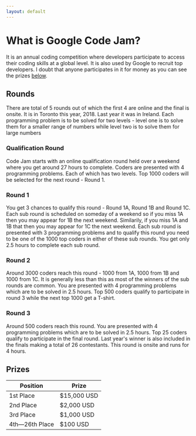 ```yaml
---
layout: default
---
```

# What is Google Code Jam?

It is an annual coding competition where developers participate to access their coding skills at a global level. It is also used by Google to recruit top developers. I doubt that anyone participates in it for money as you can see the prizes [below](#prizes).

## Rounds

There are total of 5 rounds out of which the first 4 are online and the final is onsite. It is in Toronto this year, 2018. Last year it was in Ireland. Each programming problem is to be solved for two levels - level one is to solve them for a smaller range of numbers while level two is to solve them for large numbers

### Qualification Round

Code Jam starts with an online qualification round held over a weekend where you get around 27 hours to complete. Coders are presented with 4 programming problems. Each of which has two levels. Top 1000 coders will be selected for the next round - Round 1.

### Round 1

You get 3 chances to qualify this round - Round 1A, Round 1B and Round 1C. Each sub round is scheduled on someday of a weekend so if you miss 1A then you may appear for 1B the next weekend. Similarily, if you miss 1A and 1B that then you may appear for 1C the next weekend. Each sub round is presented with 3 programming problems and to qualify this round you need to be one of the 1000 top coders in either of these sub rounds. You get only 2.5 hours to complete each sub round.

### Round 2

Around 3000 coders reach this round - 1000 from 1A, 1000 from 1B and 1000 from 1C. It is generally less than this as most of the winners of the sub rounds are common. You are presented with 4 programming problems which are to be solved in 2.5 hours. Top 500 coders qualify to participate in round 3 while the next top 1000 get a T-shirt.


### Round 3

Around 500 coders reach this round. You are presented with 4 programming problems which are to be solved in 2.5 hours. Top 25 coders qualify to participate in the final round. Last year's winner is also included in the finals making a total of 26 contestants. This round is onsite and runs for 4 hours. 


## Prizes

|Position|Prize|
|--------|-----|
|1st Place | $15,000 USD|
|2nd Place | $2,000 USD|
|3rd Place | $1,000 USD|
|4th—26th Place | $100 USD|

